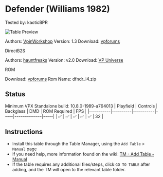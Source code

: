 ﻿# Defender (Williams 1982)
Tested by: kaoticBPR

![Table Preview](../../images/vpx-defender.png)

Authors: [VpinWorkshop](https://vpuniverse.com/profile/40692-vpinworkshop/)
Version: 1.3
Download: [vpforums](https://vpuniverse.com/files/file/9456-defender-williams-1982-vpw/)

DirectB2S

Authors: [hauntfreaks](https://vpuniverse.com/profile/5216-hauntfreaks/)
Version: v2.0
Download: [VP Universe](https://vpuniverse.com/files/file/9460-defender-williams-1982-b2s-with-options/)

ROM

Download: [vpforums](https://www.vpforums.org/index.php?app=downloads&showfile=805)
Rom Name: dfndr_l4.zip

## Status 

Minimum VPX Standalone build: 10.8.0-1989-a764013
| Playfield | Controls | Backglass | DMD | ROM Required | FPS | 
|-----------|----------|-----------|-----|--------------|-----|
| :white_check_mark: | :white_check_mark: | :white_check_mark: | :white_check_mark: | :white_check_mark: | 32 |

## Instructions

- Install this table through the Table Manager, using the `Add Table` > `Manual` page
- If you need help, more information found on the wiki: [TM - Add Table - Manual](https://github.com/LegendsUnchained/vpx-standalone-alp4k/wiki/%5B04%5D-%F0%9F%A7%A1-TM-%E2%80%90-Other-Features#add-table---manual)
- If the table requires any additional files/steps, click `GO TO TABLE` after adding, and the TM will open to the relevant table folder.

